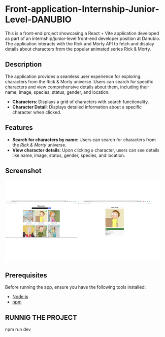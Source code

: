 # Front-application-Internship-Junior-Level-DANUBIO

This is a front-end project showcasing a React + Vite application developed as part of an internship/junior-level front-end developer position at Danubio. The application interacts with the Rick and Morty API to fetch and display details about characters from the popular animated series Rick & Morty.

## Description

The application provides a seamless user experience for exploring characters from the Rick & Morty universe. Users can search for specific characters and view comprehensive details about them, including their name, image, species, status, gender, and location.

- **Characters**: Displays a grid of characters with search functionality.
- **Character Detail**: Displays detailed information about a specific character when clicked.

## Features

- **Search for characters by name**: Users can search for characters from the *Rick & Morty* universe.
- **View character details**: Upon clicking a character, users can see details like name, image, status, gender, species, and location.


## Screenshot


![Home View](./screenshot/rick&morty.png)



## Prerequisites

Before running the app, ensure you have the following tools installed:

- [Node.js](https://nodejs.org/)
- [npm](https://www.npmjs.com/)

## RUNNIG THE PROJECT 

npm run dev

